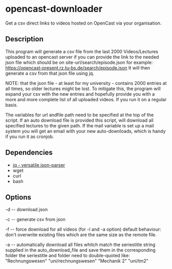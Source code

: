 # opencast-downloader
Get a csv direct links to videos hosted on OpenCast via your organisation.

## Description
This program will generate a csv file from the last 2000 Videos/Lectures uploaded to an opencast server if you can provide the link to the needed json file which should be on site-url/search/episode.json for example: https://opencast-present.rz.tu-bs.de/search/episode.json
It will then generate a csv from that json file using jq.

NOTE: that the json file - at least for my university - contains 2000 entries at all times, so older lectures might be lost. To mitigate this, the program will expand your csv with the new entries and hopefully provide you with a more and more complete list of all uploaded videos. If you run it on a regular basis.

The variables for url andfile path need to be specified at the top of the script.  If an auto download file is provided this script, will download all specified lectures to the given path.  If the mail variable is set up a mail system you will get an email with your new auto-downloads, which is handy if you run it as cronjob.

## Dependencies 

* [jq - versatile json-parser](https://stedolan.github.io/jq/)
* wget
* curl
* bash 

## Options
-d --  download json

-c --  generate csv from json

-f --  force download for all videos (for -l and -a option)
       default behaviour: don't overwrite existing files
       which are the same size as the remote file.

-a --  automatically download all files whitch match the
       seriestitle string supplied in the auto_download_file
       and save them in the corresponding folder the
       seriestitle and folder need to double-quoted like:
       "Rechnungswesen" "uni/rechnungswesen"
       "Mechanik 2" "uni/tm2"
